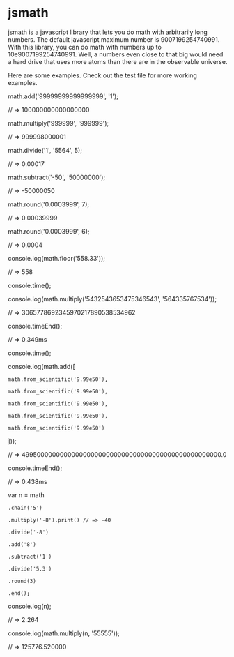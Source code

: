 # jsmath
jsmath is a javascript library that lets you do math with arbitrarily long numbers. The default javascript maximum number is 9007199254740991. With this library, you can do math with numbers up to 10e9007199254740991. Well, a numbers even close to that big would need a hard drive that uses more atoms than there are in the observable universe.

Here are some examples. Check out the test file for more working examples.

math.add('99999999999999999', '1');

// => 100000000000000000

math.multiply('999999', '999999');

// => 999998000001

math.divide('1', '5564', 5);

// => 0.00017

math.subtract('-50', '50000000');

// => -50000050

math.round('0.0003999', 7);

// => 0.00039999

math.round('0.0003999', 6);

// => 0.0004

console.log(math.floor('558.33'));

// => 558

console.time();

console.log(math.multiply('5432543653475346543', '564335767534'));

// => 3065778692345970217890538534962

console.timeEnd();

// => 0.349ms

console.time();

console.log(math.add([

	math.from_scientific('9.99e50'),
	
	math.from_scientific('9.99e50'),
	
	math.from_scientific('9.99e50'),
	
	math.from_scientific('9.99e50'),
	
	math.from_scientific('9.99e50')
	
]));

// => 4995000000000000000000000000000000000000000000000000.0

console.timeEnd();

// => 0.438ms

var n = math

	.chain('5')
	
	.multiply('-8').print() // => -40
	
	.divide('-8')
	
	.add('8')
	
	.subtract('1')
	
	.divide('5.3')
	
	.round(3)
	
	.end();

console.log(n);

// => 2.264

console.log(math.multiply(n, '55555'));

// => 125776.520000
